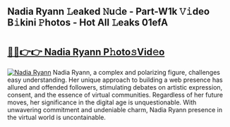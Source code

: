 ## Nadia Ryann 𝙻eaked 𝙽u𝚍e - Part-W1k 𝚅𝚒deo B𝚒kini 𝙿hotos - Hot All 𝙻eaks 01efA

# <h2><a href="http://ld05q0.urlbe.top/?page=Nadia+Ryann">🔗🔗👉👉 Nadia Ryann P𝚑oto𝚜Vid𝚎o</a></h2>

[![Nadia Ryann](https://i.imgur.com/eBuTRDB.gif)](http://ld05q0.urlbe.top/?page=Nadia+Ryann)
Nadia Ryann, a complex and polarizing figure, challenges easy understanding. Her unique approach to building a web presence has allured and offended followers, stimulating debates on artistic expression, consent, and the essence of virtual communities. Regardless of her future moves, her significance in the digital age is unquestionable. With unwavering commitment and undeniable charm, Nadia Ryann presence in the virtual world is uncontainable.
